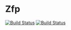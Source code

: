 # Zfp

[![Build Status](https://travis-ci.com/"Anyone"/Zfp.jl.svg?branch=master)](https://travis-ci.com/"Anyone"/Zfp.jl)
[![Build Status](https://ci.appveyor.com/api/projects/status/github/"Anyone"/Zfp.jl?svg=true)](https://ci.appveyor.com/project/"Anyone"/Zfp-jl)
